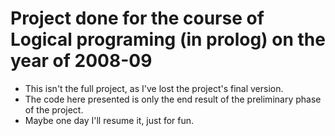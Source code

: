 # Project done for the course of Logical programing (in prolog) on the year of 2008-09

- This isn't the full project, as I've lost the project's final version.
- The code here presented is only the end result of the preliminary phase of the project.
- Maybe one day I'll resume it, just for fun.
